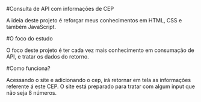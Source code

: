 #Consulta de API com informações de CEP

A ideia deste projeto é reforçar meus conhecimentos em HTML, CSS e também JavaScript.

#O foco do estudo

O foco deste projeto é ter cada vez mais conhecimento em consumação de API, e tratar os dados do retorno.

#Como funciona?

Acessando o site e adicionando o cep, irá retornar em tela as informações referente á este CEP.
O site está preparado para tratar com algum input que não seja 8 números.
